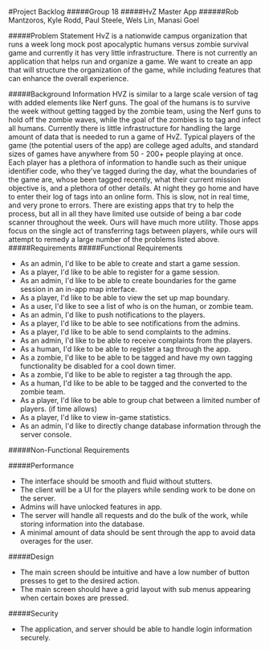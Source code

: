 #Project Backlog
#####Group 18
#####HvZ Master App
######Rob Mantzoros, Kyle Rodd, Paul Steele, Wels Lin, Manasi Goel

#####Problem Statement
HvZ is a nationwide campus organization that runs a week long mock post apocalyptic humans versus zombie survival game and currently it has very little infrastructure. There is not currently an application that helps run and organize a game. We want to create an app that will structure the organization of the game, while including features that can enhance the overall experience.

#####Background Information
HVZ is similar to a large scale version of tag with added elements like Nerf guns. The goal of the humans is to survive the week without getting tagged by the zombie team, using the Nerf guns to hold off the zombie waves, while the goal of the zombies is to tag and infect all humans. Currently there is little infrastructure for handling the large amount of data that is needed to run a game of HvZ. Typical players of the game (the potential users of the app) are college aged adults, and standard sizes of games have anywhere from 50 - 200+ people playing at once. Each player has a plethora of information to handle such as their unique identifier code, who they've tagged during the day, what the boundaries of the game are, whose been tagged recently, what their current mission objective is, and a plethora of other details. At night they go home and have to enter their log of tags into an online form. This is slow, not in real time, and very prone to errors. There are existing apps that try to help the process, but all in all they have limited use outside of being a bar code scanner throughout the week. Ours will have much more utility. Those apps focus on the single act of transferring tags between players, while ours will attempt to remedy a large number of the problems listed above.
#####Requirements
#####Functional Requirements

 * As an admin, I'd like to be able to create and start a game session.
 * As a player, I'd like to be able to register for a game session.
 * As an admin, I'd like to be able to create boundaries for the game session in an in-app map interface.
 * As a player, I'd like to be able to view the set up map boundary.
 * As a user, I'd like to see a list of who is on the human, or zombie team.
 * As an admin, I'd like to push notifications to the players.
 * As a player, I'd like to be able to see notifications from the admins.
 * As a player, I'd like to be able to send complaints to the admins.
 * As an admin, I'd like to be able to receive complaints from the players.
 * As a human, I'd like to be able to register a tag through the app.
 * As a zombie, I'd like to be able to be tagged and have my own tagging functionality be disabled for a cool down timer.
 * As a zombie, I'd like to be able to register a tag through the app.
 * As a human, I'd like to be able to be tagged and the converted to the zombie team.
 * As a player, I'd like to be able to group chat between a limited number of players. (if time allows)
 * As a player, I'd like to view in-game statistics.
 * As an admin, I'd like to directly change database information through the server console.

#####Non-Functional Requirements

#####Performance

 * The interface should be smooth and fluid without stutters. 
 * The client will be a UI for the players while sending work to be done on the server.
 * Admins will have unlocked features in app.
 * The server will handle all requests and do the bulk of the work, while storing information into the database.
 * A minimal amount of data should be sent through the app to avoid data overages for the user.

#####Design

* The main screen should be intuitive and have a low number of button presses to get to the desired action. 
* The main screen should have a grid layout with sub menus appearing when certain boxes are pressed.

#####Security

* The application, and server should be able to handle login information securely.



